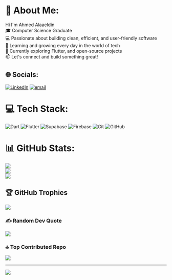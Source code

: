# 💫 About Me:
Hi I'm Ahmed Alaaeldin<br>🎓 Computer Science Graduate<br>💻 Passionate about building clean, efficient, and user-friendly software<br>🚀 Learning and growing every day in the world of tech<br>🌱 Currently exploring Flutter, and open-source projects<br>📫 Let's connect and build something great!


## 🌐 Socials:
[![LinkedIn](https://img.shields.io/badge/LinkedIn-%230077B5.svg?logo=linkedin&logoColor=white)]([https://linkedin.com/in/https://www.linkedin.com/in/ahmed-alaaeldin-ab4a0b315/](https://www.linkedin.com/in/ahmed-alaaeldin-ab4a0b315/)) [![email](https://img.shields.io/badge/Email-D14836?logo=gmail&logoColor=white)](mailto:ahmedalaa10204@gmail.com) 

# 💻 Tech Stack:
![Dart](https://img.shields.io/badge/dart-%230175C2.svg?style=for-the-badge&logo=dart&logoColor=white) ![Flutter](https://img.shields.io/badge/Flutter-%2302569B.svg?style=for-the-badge&logo=Flutter&logoColor=white) ![Supabase](https://img.shields.io/badge/Supabase-3ECF8E?style=for-the-badge&logo=supabase&logoColor=white) ![Firebase](https://img.shields.io/badge/firebase-%23039BE5.svg?style=for-the-badge&logo=firebase) ![Git](https://img.shields.io/badge/git-%23F05033.svg?style=for-the-badge&logo=git&logoColor=white) ![GitHub](https://img.shields.io/badge/github-%23121011.svg?style=for-the-badge&logo=github&logoColor=white)
# 📊 GitHub Stats:
![](https://github-readme-stats.vercel.app/api?username=Ahmedalaa10204&theme=dark&hide_border=false&include_all_commits=false&count_private=false)<br/>
![](https://nirzak-streak-stats.vercel.app/?user=Ahmedalaa10204&theme=dark&hide_border=false)<br/>
![](https://github-readme-stats.vercel.app/api/top-langs/?username=Ahmedalaa10204&theme=dark&hide_border=false&include_all_commits=false&count_private=false&layout=compact)

## 🏆 GitHub Trophies
![](https://github-profile-trophy.vercel.app/?username=Ahmedalaa10204&theme=radical&no-frame=false&no-bg=true&margin-w=4)

### ✍️ Random Dev Quote
![](https://quotes-github-readme.vercel.app/api?type=horizontal&theme=radical)

### 🔝 Top Contributed Repo
![](https://github-contributor-stats.vercel.app/api?username=Ahmedalaa10204&limit=5&theme=dark&combine_all_yearly_contributions=true)

---
[![](https://visitcount.itsvg.in/api?id=Ahmedalaa10204&icon=0&color=0)](https://visitcount.itsvg.in)

<!-- Proudly created with GPRM ( https://gprm.itsvg.in ) -->
